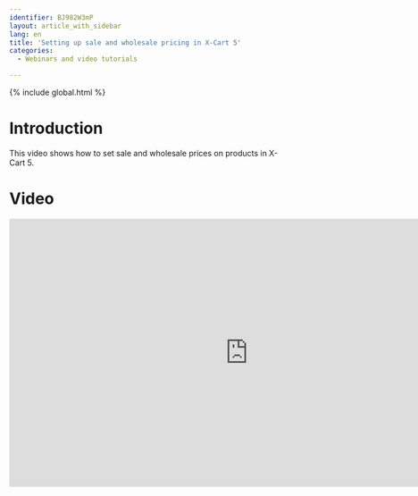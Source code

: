 ```yaml
---
identifier: BJ982W3mP
layout: article_with_sidebar
lang: en
title: 'Setting up sale and wholesale pricing in X-Cart 5'
categories:
  - Webinars and video tutorials

---
```


{% include global.html %}

# Introduction

This video shows how to set sale and wholesale prices on products in X-Cart 5.

# Video

<iframe class="youtube-player" type="text/html" style="width: 853px; height: 480px" src="https://www.youtube.com/embed/OmXnMoEB020" frameborder="0"></iframe>